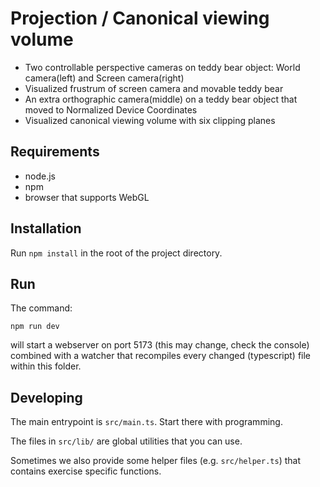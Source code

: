 # Projection / Canonical viewing volume

* Two controllable perspective cameras on teddy bear object: World camera(left) and Screen camera(right)
* Visualized frustrum of screen camera and movable teddy bear
* An extra orthographic camera(middle) on a teddy bear object that moved to Normalized Device Coordinates
* Visualized canonical viewing volume with six clipping planes

## Requirements

* node.js
* npm
* browser that supports WebGL


## Installation

Run `npm install` in the root of the project directory.


## Run

The command:

`npm run dev`

will start a webserver on port 5173 (this may change, check the console) combined with a watcher that recompiles every changed (typescript) file within this folder.


## Developing

The main entrypoint is `src/main.ts`. Start there with programming.

The files in `src/lib/` are global utilities that you can use.

Sometimes we also provide some helper files (e.g. `src/helper.ts`) that contains exercise specific functions.
